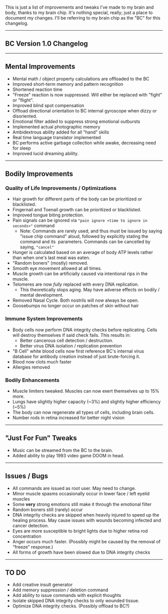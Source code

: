 This is just a list of improvements and tweaks I've made to my brain and body, thanks to my brain chip. It's nothing special, really; just a place to document my changes. I'll be referring to my brain chip as the "BC" for this changelog.
***
## BC Version 1.0 Changelog

* * *

## Mental Improvements

- Mental math / object property calculations are offloaded to the BC
- Improved short-term memory and pattern recognition
- Shortened reaction time
- "Freeze" reaction is now suppressed. Will either be replaced with "fight" or "flight".
- Improved blind spot compensation
- Offload directional orientation to BC internal gyroscope when dizzy or disoriented.
- Emotional filter added to suppress strong emotional outbursts
- Implemented actual photographic memory
- Ambidextrous ability added for all "hand" skills
- Real time language translator implemented
- BC performs active garbage collection while awake, decreasing need for sleep
- Improved lucid dreaming ability.

* * *

## Bodily Improvements

### Quality of Life Improvements / Optimizations

- Hair growth for different parts of the body can be prioritized or blacklisted.
- Fingernail and Toenail growth can be prioritized or blacklisted.
- Improved tongue biting protection.
- Pain signals can be ignored via `"pain ignore <time to ignore in seconds>"` command
    - Note: Commands are rarely used, and thus must be issued by saying "issue chip command" aloud, followed by explicitly stating the command and its  parameters. Commands can be cancelled by saying, `"cancel"`
- Hunger is calculated based on an average of body ATP levels rather than when one's last meal was eaten.
- "Random boners" (mostly) removed.
- Smooth eye movement allowed at all times.
- Muscle growth can be artificially caused via intentional rips in the muscle.
- Telomeres are now *fully* replaced with every DNA replication.
    - This theoretically stops aging. May have adverse effects on bodily / mental development.
- Removed Nasal Cycle. Both nostrils will now always be open.
- Goosebumps no longer occur on patches of skin without hair

### Immune System Improvements

- Body cells now perform DNA integrity checks before replicating. Cells will destroy themselves if said check fails. This results in:
    - Better cancerous cell detection / destruction.
    - Better virus DNA isolation / replication prevention
- "B Cell" white blood cells now first reference BC's internal virus database for antibody creation instead of just brute-forcing it.
- Blood now clots much faster
- Allergies removed

### Bodily Enhancements

- Muscle limiters tweaked. Muscles can now exert themselves up to 15% more.
- Lungs have slightly higher capacity (~3%) and slightly higher efficiency (~5%)
- The body can now regenerate all types of cells, including brain cells.
- Number rods in retina increased for better night vision

* * *

## "Just For Fun" Tweaks

- Music can be streamed from the BC to the brain.
- Added ability to play 1993 video game DOOM in head.

* * *

## Issues / Bugs

- All commands are issued as root user. May need to change.
- Minor muscle spasms occasionally occur in lower face / left eyelid muscles
- Some **very** strong emotions still make it through the emotional filter
- Random boners still (rarely) occur
- DNA integrity checks are skipped when heavily injured to speed up the healing process. May cause issues with wounds becoming infected and cancer detection.
- Eyes are more susceptible to bright lights due to higher retina rod concentration
- Anger occurs much faster. (Possibly might be caused by the removal of "freeze" response.)
- All forms of growth have been slowed due to DNA integrity checks

* * *

## TO DO

- Add creative insult generator
- Add memory suppression / deletion command
- Add ability to issue commands with explicit thoughts
- Isolate skipped DNA integrity checks to only wounded tissue.
- Optimize DNA integrity checks. (Possibly offload to BC?)